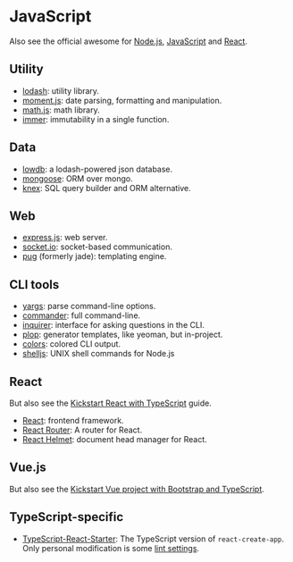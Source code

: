# JavaScript

Also see the official awesome for [Node.js](https://github.com/sindresorhus/awesome-nodejs#readme), [JavaScript](https://github.com/sorrycc/awesome-javascript#readme) and [React](https://github.com/enaqx/awesome-react#readme).

## Utility

- [lodash](https://www.npmjs.com/package/lodash): utility library.
- [moment.js](https://momentjs.com/): date parsing, formatting and manipulation.
- [math.js](http://mathjs.org/): math library.
- [immer](https://github.com/mweststrate/immer): immutability in a single function.

## Data

- [lowdb](https://github.com/typicode/lowdb): a lodash-powered json database.
- [mongoose](https://mongoosejs.com/): ORM over mongo.
- [knex](https://knexjs.org/): SQL query builder and ORM alternative.

## Web

- [express.js](https://expressjs.com/): web server.
- [socket.io](https://socket.io/): socket-based communication.
- [pug](https://pugjs.org/) (formerly jade): templating engine.

## CLI tools

- [yargs](https://www.npmjs.com/package/yargs): parse command-line options.
- [commander](https://www.npmjs.com/package/commander): full command-line.
- [inquirer](https://www.npmjs.com/package/inquirer): interface for asking questions in the CLI.
- [plop](https://plopjs.com/): generator templates, like yeoman, but in-project.
- [colors](https://github.com/Marak/colors.js): colored CLI output.
- [shelljs](http://documentup.com/shelljs/shelljs): UNIX shell commands for Node.js

## React

But also see the [Kickstart React with TypeScript](howto-typescript-react.md) guide.

- [React](https://reactjs.org/): frontend framework.
- [React Router](https://reacttraining.com/react-router/): A router for React.
- [React Helmet](https://github.com/nfl/react-helmet): document head manager for React.

## Vue.js

But also see the [Kickstart Vue project with Bootstrap and TypeScript](howto-typescript-bootstrap-vue.md).

## TypeScript-specific

- [TypeScript-React-Starter](https://github.com/Microsoft/TypeScript-React-Starter): The TypeScript version of `react-create-app`. Only personal modification is some [lint settings](https://gist.github.com/kparkov/f88d86e4fbbb945a970d4425986ccf50).
